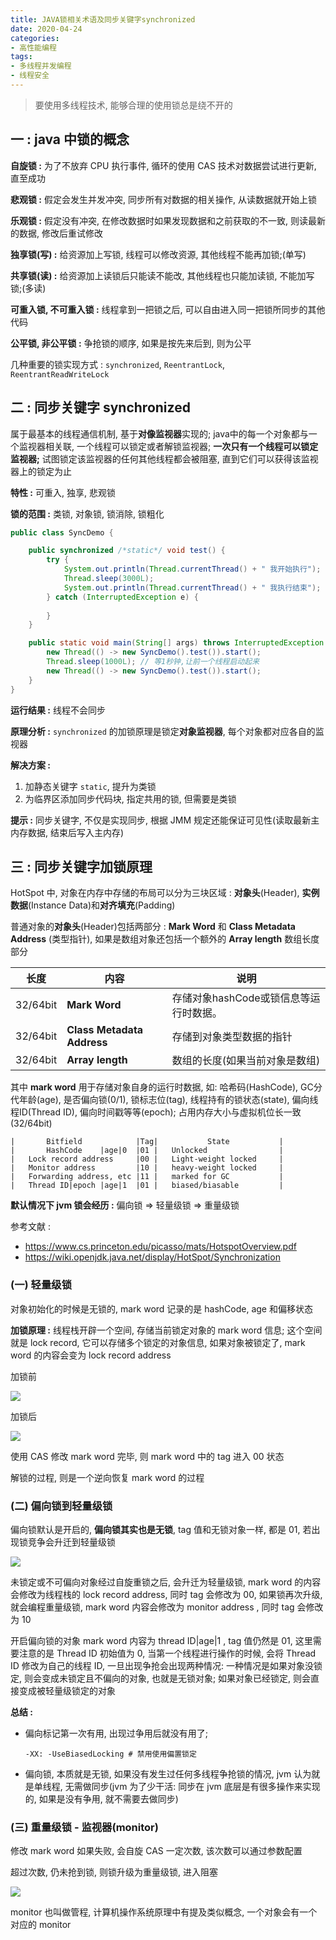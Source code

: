 ```yaml
---
title: JAVA锁相关术语及同步关键字synchronized
date: 2020-04-24
categories:
- 高性能编程
tags: 
- 多线程并发编程
- 线程安全
---
```










> 要使用多线程技术, 能够合理的使用锁总是绕不开的



## 一 : java 中锁的概念

**自旋锁 :** 为了不放弃 CPU 执行事件, 循环的使用 CAS 技术对数据尝试进行更新, 直至成功

**悲观锁 :** 假定会发生并发冲突, 同步所有对数据的相关操作, 从读数据就开始上锁

**乐观锁 :** 假定没有冲突, 在修改数据时如果发现数据和之前获取的不一致, 则读最新的数据, 修改后重试修改

**独享锁(写) :** 给资源加上写锁, 线程可以修改资源, 其他线程不能再加锁;(单写)

**共享锁(读) :** 给资源加上读锁后只能读不能改, 其他线程也只能加读锁, 不能加写锁;(多读)

**可重入锁, 不可重入锁 :** 线程拿到一把锁之后, 可以自由进入同一把锁所同步的其他代码

**公平锁, 非公平锁 :** 争抢锁的顺序, 如果是按先来后到, 则为公平

几种重要的锁实现方式 : `synchronized`, `ReentrantLock`, `ReentrantReadWriteLock`

## 二 : 同步关键字 synchronized

属于最基本的线程通信机制, 基于**对像监视器**实现的; java中的每一个对象都与一个监视器相关联, 一个线程可以锁定或者解锁监视器; **一次只有一个线程可以锁定监视器;** 试图锁定该监视器的任何其他线程都会被阻塞, 直到它们可以获得该监视器上的锁定为止

**特性 :** 可重入, 独享, 悲观锁

**锁的范围 :** 类锁, 对象锁, 锁消除, 锁粗化

```java
public class SyncDemo {

    public synchronized /*static*/ void test() {
        try {
            System.out.println(Thread.currentThread() + " 我开始执行");
            Thread.sleep(3000L);
            System.out.println(Thread.currentThread() + " 我执行结束");
        } catch (InterruptedException e) {
            
        }
    }

    public static void main(String[] args) throws InterruptedException {
        new Thread(() -> new SyncDemo().test()).start();
        Thread.sleep(1000L); // 等1秒钟,让前一个线程启动起来
        new Thread(() -> new SyncDemo().test()).start();
    }
}
```

**运行结果 :** 线程不会同步

**原理分析 :** `synchronized` 的加锁原理是锁定**对象监视器**, 每个对象都对应各自的监视器

**解决方案 :** 

1. 加静态关键字 `static`, 提升为类锁
2. 为临界区添加同步代码块, 指定共用的锁, 但需要是类锁

**提示 :** 同步关键字, 不仅是实现同步, 根据 JMM 规定还能保证可见性(读取最新主内存数据, 结束后写入主内存)

## 三 : 同步关键字加锁原理

HotSpot 中, 对象在内存中存储的布局可以分为三块区域 : **对象头**(Header), **实例数据**(Instance Data)和**对齐填充**(Padding)

普通对象的**对象头**(Header)包括两部分 : **Mark Word** 和 **Class Metadata Address** (类型指针), 如果是数组对象还包括一个额外的 **Array length** 数组长度部分

| 长度     | 内容                       | 说明                                   |
| -------- | -------------------------- | -------------------------------------- |
| 32/64bit | **Mark Word**              | 存储对象hashCode或锁信息等运行时数据。 |
| 32/64bit | **Class Metadata Address** | 存储到对象类型数据的指针               |
| 32/64bit | **Array length**           | 数组的长度(如果当前对象是数组)         |

其中 **mark word** 用于存储对象自身的运行时数据, 如: 哈希码(HashCode), GC分代年龄(age), 是否偏向锁(0/1), 锁标志位(tag), 线程持有的锁状态(state), 偏向线程ID(Thread ID), 偏向时间戳等等(epoch); 占用内存大小与虚拟机位长一致(32/64bit)

```
|		Bitfield			|Tag|			State			|
|		HashCode	|age|0	|01	|	Unlocked				|
|	Lock record address		|00	|	Light-weight locked		|
|	Monitor address			|10	|	heavy-weight locked		|
|	Forwarding address, etc	|11	|	marked for GC			|
|	Thread ID|epoch	|age|1	|01	|	biased/biasable			|
```

**默认情况下 jvm 锁会经历 :** 偏向锁 => 轻量级锁 => 重量级锁

参考文献 : 

* https://www.cs.princeton.edu/picasso/mats/HotspotOverview.pdf 
* https://wiki.openjdk.java.net/display/HotSpot/Synchronization

### (一) 轻量级锁

对象初始化的时候是无锁的, mark word 记录的是 hashCode, age 和偏移状态

**加锁原理 :** 线程栈开辟一个空间, 存储当前锁定对象的 mark word 信息; 这个空间就是 lock record, 它可以存储多个锁定的对象信息, 如果对象被锁定了, mark word 的内容会变为 lock record address

加锁前

![](https://gcore.jsdelivr.net/gh/info4z/blog_images@main/images/image-20230120130607774.png)

加锁后

![](https://gcore.jsdelivr.net/gh/info4z/blog_images@main/images/image-20230120130718713.png)

使用 CAS 修改 mark word 完毕, 则 mark word 中的 tag 进入 00 状态

解锁的过程, 则是一个逆向恢复 mark word 的过程

### (二) 偏向锁到轻量级锁

偏向锁默认是开启的, **偏向锁其实也是无锁**, tag 值和无锁对象一样, 都是 01, 若出现锁竞争会升迁到轻量级锁

![](https://gcore.jsdelivr.net/gh/info4z/blog_images@main/images/image-20230120131237732.png)

未锁定或不可偏向对象经过自旋重锁之后, 会升迁为轻量级锁, mark word 的内容会修改为线程栈的 lock record address, 同时 tag 会修改为 00, 如果锁再次升级, 就会编程重量级锁, mark word 内容会修改为 monitor address , 同时 tag 会修改为 10

开启偏向锁的对象 mark word 内容为 thread ID|age|1 , tag 值仍然是 01, 这里需要注意的是 Thread ID 初始值为 0, 当第一个线程进行操作的时候, 会将 Thread ID 修改为自己的线程 ID, 一旦出现争抢会出现两种情况: 一种情况是如果对象没锁定, 则会变成未锁定且不偏向的对象, 也就是无锁对象; 如果对象已经锁定, 则会直接变成被轻量级锁定的对象

**总结 :**

- 偏向标记第一次有用, 出现过争用后就没有用了; 

  ```shell
  -XX: -UseBiasedLocking # 禁用使用偏置锁定
  ```

- 偏向锁, 本质就是无锁, 如果没有发生过任何多线程争抢锁的情况, jvm 认为就是单线程, 无需做同步(jvm 为了少干活: 同步在 jvm 底层是有很多操作来实现的, 如果是没有争用, 就不需要去做同步)

### (三) 重量级锁 - 监视器(monitor)

修改 mark word 如果失败, 会自旋 CAS 一定次数, 该次数可以通过参数配置

超过次数, 仍未抢到锁, 则锁升级为重量级锁, 进入阻塞

![](https://gcore.jsdelivr.net/gh/info4z/blog_images@main/images/image-20230120131530631.png)

monitor 也叫做管程, 计算机操作系统原理中有提及类似概念, 一个对象会有一个对应的 monitor